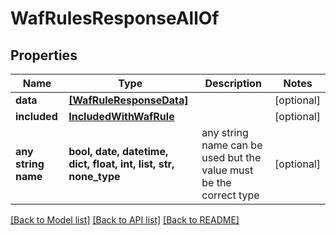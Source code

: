 # WafRulesResponseAllOf


## Properties
Name | Type | Description | Notes
------------ | ------------- | ------------- | -------------
**data** | [**[WafRuleResponseData]**](WafRuleResponseData.md) |  | [optional] 
**included** | [**IncludedWithWafRule**](IncludedWithWafRule.md) |  | [optional] 
**any string name** | **bool, date, datetime, dict, float, int, list, str, none_type** | any string name can be used but the value must be the correct type | [optional]

[[Back to Model list]](../README.md#documentation-for-models) [[Back to API list]](../README.md#documentation-for-api-endpoints) [[Back to README]](../README.md)



